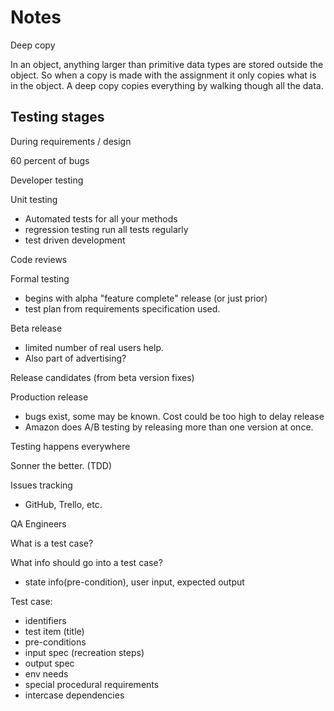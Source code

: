 # Notes

Deep copy

In an object, anything larger than primitive data types are stored outside the object.
So when a copy is made with the assignment it only copies what is in the object.
A deep copy copies everything by walking though all the data.

## Testing stages

During requirements / design

60 percent of bugs

Developer testing

Unit testing

- Automated tests for all your methods
- regression testing run all tests regularly
- test driven development

Code reviews

Formal testing

- begins with alpha "feature complete" release (or just prior)
- test plan from requirements specification used.

Beta release

- limited number of real users help.
- Also part of advertising?

Release candidates (from beta version fixes)

Production release

- bugs exist, some may be known. Cost could be too high to delay release
- Amazon does A/B testing by releasing more than one version at once.

Testing happens everywhere

Sonner the better. (TDD)

Issues tracking

- GitHub, Trello, etc.

QA Engineers

What is a test case?

What info should go into a test case?

- state info(pre-condition), user input, expected output

Test case:

- identifiers
- test item (title)
- pre-conditions
- input spec (recreation steps)
- output spec
- env needs
- special procedural requirements
- intercase dependencies
